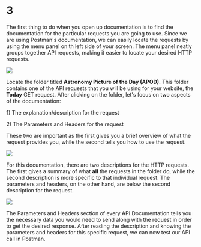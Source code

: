 # 3

The first thing to do when you open up documentation is to find the documentation for the particular requests you are going to use. Since we are using Postman's documentation, we can easily locate the requests by using the menu panel on th left side of your screen. The menu panel neatly groups together API requests, making it easier to locate your desired HTTP requests.

![](https://i.imgur.com/e54jEOM.jpg)

Locate the folder titled **Astronomy Picture of the Day \(APOD\)**. This folder contains one of the API requests that you will be using for your website, the **Today** GET request. After clicking on the folder, let's focus on two aspects of the documentation:

1\) The explanation/description for the request

2\) The Parameters and Headers for the request

These two are important as the first gives you a brief overview of what the request provides you, while the second tells you how to use the request.

![](https://i.imgur.com/RjBSJST.jpg)

For this documentation, there are two descriptions for the HTTP requests. The first gives a summary of what **all** the requests in the folder do, while the second description is more specific to that individual request. The parameters and headers, on the other hand, are below the second description for the request.

![](https://i.imgur.com/NhXt9Kp.jpg)

The Parameters and Headers section of every API Documentation tells you the necessary data you would need to send along with the request in order to get the desired response. After reading the description and knowing the parameters and headers for this specific request, we can now test our API call in Postman.

